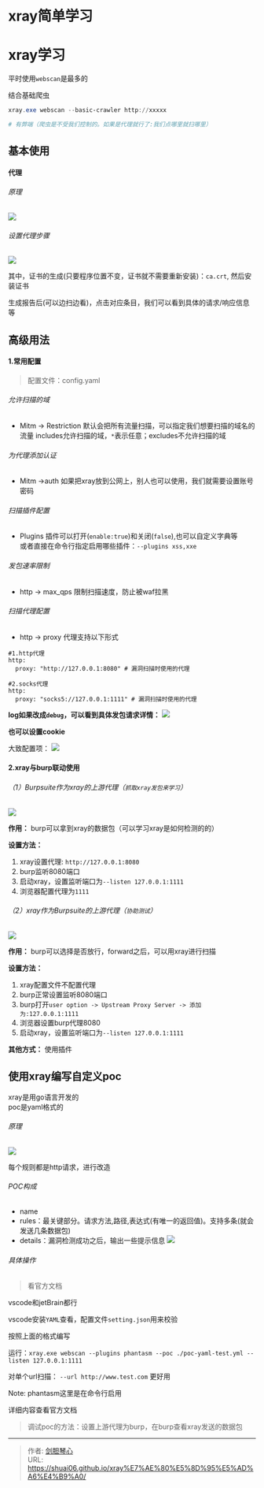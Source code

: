 # xray简单学习


# xray学习

平时使用`webscan`是最多的


结合基础爬虫

```powershell
xray.exe webscan --basic-crawler http://xxxxx

# 有弊端（爬虫是不受我们控制的。如果是代理就行了:我们点哪里就扫哪里）
```



## 基本使用

#### 代理

###### 原理

![](http://image.geoer.cn/xray%E8%A2%AB%E5%8A%A8%E4%BB%A3%E7%90%86.png)

###### 设置代理步骤

![](http://image.geoer.cn/xray%E8%AE%BE%E7%BD%AE%E8%A2%AB%E5%8A%A8%E4%BB%A3%E7%90%86.png)

其中，证书的生成(只要程序位置不变，证书就不需要重新安装)：`ca.crt`, 然后安装证书

生成报告后(可以边扫边看)，点击对应条目，我们可以看到具体的请求/响应信息等


## 高级用法

#### 1.常用配置

>配置文件：config.yaml

###### 允许扫描的域

- Mitm -> Restriction
  默认会把所有流量扫描，可以指定我们想要扫描的域名的流量
  includes允许扫描的域，`*`表示任意；excludes不允许扫描的域

###### 为代理添加认证

- Mitm ->auth
  如果把xray放到公网上，别人也可以使用，我们就需要设置账号密码

###### 扫描插件配置

- Plugins
  插件可以打开(`enable:true`)和关闭(`false`),也可以自定义字典等  
  或者直接在命令行指定启用哪些插件：`--plugins xss,xxe`

###### 发包速率限制

- http -> max_qps
  限制扫描速度，防止被waf拉黑

###### 扫描代理配置

- http -> proxy
  代理支持以下形式

```
#1.http代理
http:
  proxy: "http://127.0.0.1:8080" # 漏洞扫描时使用的代理

#2.socks代理
http:
  proxy: "socks5://127.0.0.1:1111" # 漏洞扫描时使用的代理
```

**log如果改成`debug`，可以看到具体发包请求详情：**
![](http://image.geoer.cn/xray_log.png)

**也可以设置cookie**

大致配置项：
![](http://image.geoer.cn/xray_cookie.png)

#### 2.xray与burp联动使用

###### （1）Burpsuite作为xray的上游代理（`抓取xray发包来学习`）

![](http://image.geoer.cn/xray_after_burp.png)

**作用：**
burp可以拿到xray的数据包（可以学习xray是如何检测的的）

**设置方法：**

1. xray设置代理: `http://127.0.0.1:8080`
2. burp监听8080端口
3. 启动xray，设置监听端口为`--listen 127.0.0.1:1111`
4. 浏览器配置代理为`1111`



###### （2）xray作为Burpsuite的上游代理（`协助测试`）

![](http://image.geoer.cn/xray_before_burp.png)

**作用：**
burp可以选择是否放行，forward之后，可以用xray进行扫描

**设置方法：**

1. xray配置文件不配置代理
2. burp正常设置监听8080端口
3. burp打开`user option -> Upstream Proxy Server -> 添加为:127.0.0.1:1111`
4. 浏览器设置burp代理8080
5. 启动xray，设置监听端口为`--listen 127.0.0.1:1111` 

**其他方式：**
使用插件




## 使用xray编写自定义poc

xray是用go语言开发的  
poc是yaml格式的

###### 原理

![](http://image.geoer.cn/xray_poc.png)

每个规则都是http请求，进行改造


###### POC构成

- name
- rules：最关键部分。请求方法,路径,表达式(有唯一的返回值)。支持多条(就会发送几条数据包)
- details：漏洞检测成功之后，输出一些提示信息
![](http://image.geoer.cn/poc.png)



###### 具体操作

>看官方文档

vscode和jetBrain都行

vscode安装`YAML`查看，配置文件`setting.json`用来校验

按照上面的格式编写  

运行：`xray.exe webscan --plugins phantasm --poc ./poc-yaml-test.yml --listen 127.0.0.1:1111 `

对单个url扫描：
`--url http://www.test.com` 更好用

Note:	phantasm这里是在命令行启用



详细内容查看官方文档


> 调试poc的方法：设置上游代理为burp，在burp查看xray发送的数据包

---

> 作者: [剑胆琴心](http://shuai06.github.io)  
> URL: https://shuai06.github.io/xray%E7%AE%80%E5%8D%95%E5%AD%A6%E4%B9%A0/  

